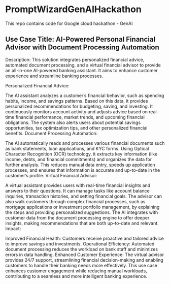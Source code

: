 # PromptWizardGenAIHackathon
This repo contains code for Google cloud hackathon - GenAI

## Use Case Title: AI-Powered Personal Financial Advisor with Document Processing Automation

Description: This solution integrates personalized financial advice, automated document processing, and a virtual financial advisor to provide an all-in-one AI-powered banking assistant. It aims to enhance customer experience and streamline banking processes.

Personalized Financial Advice:

The AI assistant analyzes a customer’s financial behavior, such as spending habits, income, and savings patterns.
Based on this data, it provides personalized recommendations for budgeting, saving, and investing.
It continuously monitors account activity and adjusts advice based on real-time financial performance, market trends, and upcoming financial obligations.
The system also alerts users about potential savings opportunities, tax optimization tips, and other personalized financial benefits.
Document Processing Automation:

The AI automatically reads and processes various financial documents such as bank statements, loan applications, and KYC forms.
Using Optical Character Recognition (OCR) technology, it extracts key information (like income, debts, and financial commitments) and organizes the data for further analysis.
This reduces manual data entry, speeds up application processes, and ensures that information is accurate and up-to-date in the customer’s profile.
Virtual Financial Advisor:

A virtual assistant provides users with real-time financial insights and answers to their questions. It can manage tasks like account balance inquiries, transaction histories, and setting financial goals.
The advisor can also walk customers through complex financial processes, such as mortgage applications or investment portfolio management, by explaining the steps and providing personalized suggestions.
The AI integrates with customer data from the document processing engine to offer deeper insights, making recommendations that are both up-to-date and relevant.
Impact:

Improved Financial Health: Customers receive proactive and tailored advice to improve savings and investments.
Operational Efficiency: Automated document processing reduces the workload on bank staff and minimizes errors in data handling.
Enhanced Customer Experience: The virtual advisor provides 24/7 support, streamlining financial decision-making and enabling customers to handle their banking needs more effectively.
This use case enhances customer engagement while reducing manual workloads, contributing to a seamless and more intelligent banking experience.
